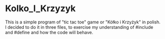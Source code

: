 # Kolko_I_Krzyzyk
This is a simple program of "tic tac toe" game or "Kółko i Krzyżyk" in polish. I decided to do it in three files, to exercise my understanding of #include and #define and how the code will behave.
